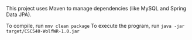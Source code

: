 This project uses Maven to manage dependencies (like MySQL and Spring Data JPA).

To compile, run `mnv clean package`
To execute the program, run `java -jar target/CSC540-WolfWR-1.0.jar `
